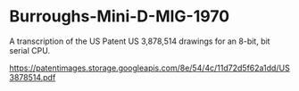 # Burroughs-Mini-D-MIG-1970

A transcription of the US Patent US 3,878,514 drawings for an 8-bit, bit serial CPU.

https://patentimages.storage.googleapis.com/8e/54/4c/11d72d5f62a1dd/US3878514.pdf


